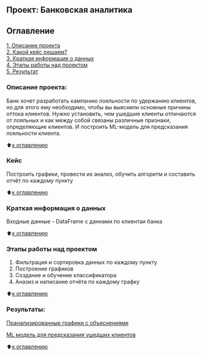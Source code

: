 ## Проект: Банковская аналитика

## Оглавление  
[1. Описание проекта](.README.md#Описание-проекта)  
[2. Какой кейс решаем?](.README.md#Какой-кейс-решаем)  
[3. Краткая информация о данных](.README.md#Краткая-информация-о-данных)  
[4. Этапы работы над проектом](.README.md#Этапы-работы-над-проектом)  
[5. Результат](.README.md#Результат)    


### Описание проекта:
Банк хочет разработать кампанию лояльности по удержанию клиентов, но для этого ему необходимо, чтобы вы выяснили основные причины оттока клиентов. Нужно установить, чем ушедшие клиенты отличаются от лояльных и как между собой связаны различные признаки, определяющие клиентов. И построить ML-модель для предсказания лояльности клиента.

:arrow_up:[к оглавлению](.README.md#Оглавление)

### Кейс
Построить графики, провести их анализ, обучить алгоритм и составить отчёт по каждому пункту

:arrow_up:[к оглавлению](.README.md#Оглавление)

### Краткая информация о данных
Входные данные - DataFrame с даннами по клиентаи банка 

:arrow_up:[к оглавлению](.README.md#Оглавление)

### Этапы работы над проектом  
1) Фильтрация и сортировка данных по каждому пункту
2) Построение графиков
3) Создание и обучение классификатора
4) Аназиз и написание отчёта по каждому графку

:arrow_up:[к оглавлению](.README.md#Оглавление)

### Результаты:  
[Пранализированные графики с объяснениями](Bank_Analytics.ipynb)

[ML модель для предсказания ушедших клиентов](https://github.com/PlatArs/Bank_Analytics_Project/blob/master/Bank%20Analytics%20and%20ML%20model%20for%20exited%20clients/ML-3_Bank_ML-model.ipynb)

:arrow_up:[к оглавлению](.README.md#Оглавление)
